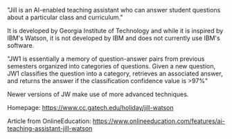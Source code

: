 "Jill is an AI-enabled teaching assistant who can answer student questions about a particular class and curriculum."

It is developed by Georgia Institute of Technology and while it is inspired by IBM's Watson, it is not developed by IBM and does not currently use IBM's software. 

"JW1 is essentially a memory of question-answer pairs from previous semesters organized into categories of questions. Given a new question, JW1 classifies the question into a category, retrieves an associated answer, and returns the answer if the classification confidence value is >97%"

Newer versions of JW make use of more advanced techniques.

Homepage: https://www.cc.gatech.edu/holiday/jill-watson

Article from OnlineEducation: https://www.onlineeducation.com/features/ai-teaching-assistant-jill-watson
